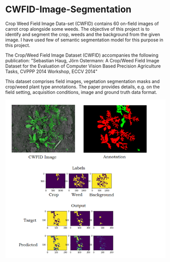 # CWFID-Image-Segmentation
Crop Weed Field Image Data-set (CWFID) contains 60 on-field images of carrot crop alongside some weeds. The objective of this project is to identify and segment the crop, weeds and the background from the given image. I have used few of semantic segmentation model for this purpose in this project.

The Crop/Weed Field Image Dataset (CWFID) accompanies the following publication: "Sebastian Haug, Jörn Ostermann: A Crop/Weed Field Image Dataset for the Evaluation of Computer Vision Based Precision Agriculture Tasks, CVPPP 2014 Workshop, ECCV 2014"

This dataset comprises field images, vegetation segmentation masks and crop/weed plant type annotations. The paper provides details, e.g. on the field setting, acquisition conditions, image and ground truth data format.

![](https://github.com/Anki0909/CWFID-Image-Segmentation/blob/master/Untitled.png)
